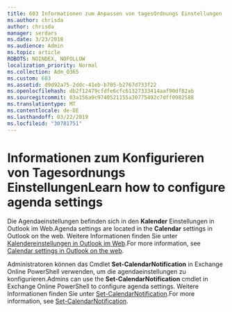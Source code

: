 ```yaml
---
title: 603 Informationen zum Anpassen von tagesOrdnungs Einstellungen
ms.author: chrisda
author: chrisda
manager: serdars
ms.date: 3/23/2018
ms.audience: Admin
ms.topic: article
ROBOTS: NOINDEX, NOFOLLOW
localization_priority: Normal
ms.collection: Adm_O365
ms.custom: 603
ms.assetid: d9d92a75-2ddc-41eb-b705-b2767d733f22
ms.openlocfilehash: db2f12479cfdfe6cfc61327333414aaf90df82ab
ms.sourcegitcommit: 03a156a9c9740521155a30775492c7dff0982588
ms.translationtype: MT
ms.contentlocale: de-DE
ms.lasthandoff: 03/22/2019
ms.locfileid: "30781751"
---
```

# <a name="learn-how-to-configure-agenda-settings"></a><span data-ttu-id="7f9d5-102">Informationen zum Konfigurieren von Tagesordnungs Einstellungen</span><span class="sxs-lookup"><span data-stu-id="7f9d5-102">Learn how to configure agenda settings</span></span>

<span data-ttu-id="7f9d5-103">Die Agendaeinstellungen befinden sich in den **Kalender** Einstellungen in Outlook im Web.</span><span class="sxs-lookup"><span data-stu-id="7f9d5-103">Agenda settings are located in the **Calendar** settings in Outlook on the web.</span></span> <span data-ttu-id="7f9d5-104">Weitere Informationen finden Sie unter [Kalendereinstellungen in Outlook im Web](https://support.office.com/article/12cba5a4-4f95-4d00-bfc3-b694aa67ac8f).</span><span class="sxs-lookup"><span data-stu-id="7f9d5-104">For more information, see [Calendar settings in Outlook on the web](https://support.office.com/article/12cba5a4-4f95-4d00-bfc3-b694aa67ac8f).</span></span>
  
<span data-ttu-id="7f9d5-105">Administratoren können das Cmdlet **Set-CalendarNotification** in Exchange Online PowerShell verwenden, um die agendaeinstellungen zu konfigurieren.</span><span class="sxs-lookup"><span data-stu-id="7f9d5-105">Admins can use the **Set-CalendarNotification** cmdlet in Exchange Online PowerShell to configure agenda settings.</span></span> <span data-ttu-id="7f9d5-106">Weitere Informationen finden Sie unter [Set-CalendarNotification](https://technet.microsoft.com/library/dd351284).</span><span class="sxs-lookup"><span data-stu-id="7f9d5-106">For more information, see [Set-CalendarNotification](https://technet.microsoft.com/library/dd351284).</span></span>
  

